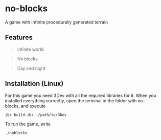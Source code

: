 # no-blocks
A game with infinite procedurally generated terrain
## Features
> Infinite world

> No blocks
 
> Day and night
## Installation (Linux)
For this game you need 3Dev with all the required libraries for it. When you installed everything correctly, open the terminal in the folder with no-blocks, and execute
```
ibs build.ibs -/path/to/3Dev
```
To run the game, write
```
./noblocks
```
